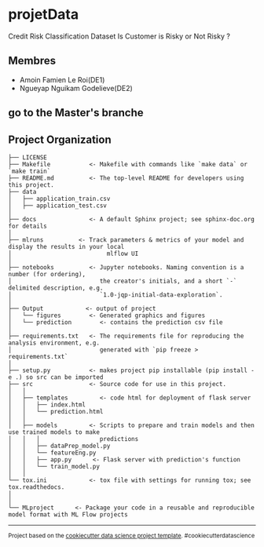 projetData
==============================

Credit Risk Classification Dataset
Is Customer is Risky or Not Risky ?

Membres
------------
- Amoin Famien Le Roi(DE1)
- Ngueyap Nguikam Godelieve(DE2)


go to the Master's branche
------------

Project Organization
------------

    ├── LICENSE
    ├── Makefile           <- Makefile with commands like `make data` or `make train`
    ├── README.md          <- The top-level README for developers using this project.
    ├── data
    │   ├── application_train.csv
    │   ├── application_test.csv
    │
    ├── docs               <- A default Sphinx project; see sphinx-doc.org for details
    │
    ├── mlruns          <- Track parameters & metrics of your model and display the results in your local 
    │                           mlflow UI
    │                         
    ├── notebooks          <- Jupyter notebooks. Naming convention is a number (for ordering),
    │                         the creator's initials, and a short `-` delimited description, e.g.
    │                         `1.0-jqp-initial-data-exploration`.
    │
    ├── Output            <- output of project
    │   └── figures        <- Generated graphics and figures 
    │   └── prediction        <- contains the prediction csv file
    │
    ├── requirements.txt   <- The requirements file for reproducing the analysis environment, e.g.
    │                         generated with `pip freeze > requirements.txt`
    │
    ├── setup.py           <- makes project pip installable (pip install -e .) so src can be imported
    ├── src                <- Source code for use in this project.
    │   │              
    │   ├── templates         <- code html for deployment of flask server 
    │   │   ├── index.html
    │   │   └── prediction.html
    │   │
    │   ├── models         <- Scripts to prepare and train models and then use trained models to make
    │   │   │                 predictions
    │   │   ├── dataPrep_model.py
    │   │   └── featureEng.py
    │   │   ├── app.py      <- Flask server with prediction's function                    
    │   │   └── train_model.py
    │   │
    └── tox.ini            <- tox file with settings for running tox; see tox.readthedocs.
    │   
    │   
    └── MLproject      <- Package your code in a reusable and reproducible model format with ML Flow projects




--------

<p><small>Project based on the <a target="_blank" href="https://drivendata.github.io/cookiecutter-data-science/">cookiecutter data science project template</a>. #cookiecutterdatascience</small></p>
